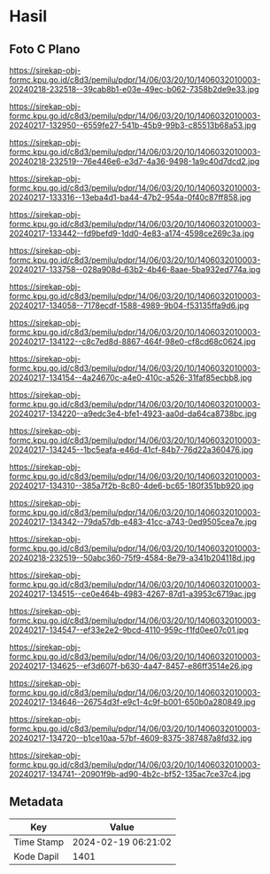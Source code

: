 # Hasil

## Foto C Plano

https://sirekap-obj-formc.kpu.go.id/c8d3/pemilu/pdpr/14/06/03/20/10/1406032010003-20240218-232518--39cab8b1-e03e-49ec-b062-7358b2de9e33.jpg

https://sirekap-obj-formc.kpu.go.id/c8d3/pemilu/pdpr/14/06/03/20/10/1406032010003-20240217-132950--6559fe27-541b-45b9-99b3-c85513b68a53.jpg

https://sirekap-obj-formc.kpu.go.id/c8d3/pemilu/pdpr/14/06/03/20/10/1406032010003-20240218-232519--76e446e6-e3d7-4a36-9498-1a9c40d7dcd2.jpg

https://sirekap-obj-formc.kpu.go.id/c8d3/pemilu/pdpr/14/06/03/20/10/1406032010003-20240217-133316--13eba4d1-ba44-47b2-954a-0f40c87ff858.jpg

https://sirekap-obj-formc.kpu.go.id/c8d3/pemilu/pdpr/14/06/03/20/10/1406032010003-20240217-133442--fd9befd9-1dd0-4e83-a174-4598ce269c3a.jpg

https://sirekap-obj-formc.kpu.go.id/c8d3/pemilu/pdpr/14/06/03/20/10/1406032010003-20240217-133758--028a908d-63b2-4b46-8aae-5ba932ed774a.jpg

https://sirekap-obj-formc.kpu.go.id/c8d3/pemilu/pdpr/14/06/03/20/10/1406032010003-20240217-134058--7178ecdf-1588-4989-9b04-f53135ffa9d6.jpg

https://sirekap-obj-formc.kpu.go.id/c8d3/pemilu/pdpr/14/06/03/20/10/1406032010003-20240217-134122--c8c7ed8d-8867-464f-98e0-cf8cd68c0624.jpg

https://sirekap-obj-formc.kpu.go.id/c8d3/pemilu/pdpr/14/06/03/20/10/1406032010003-20240217-134154--4a24670c-a4e0-410c-a526-31faf85ecbb8.jpg

https://sirekap-obj-formc.kpu.go.id/c8d3/pemilu/pdpr/14/06/03/20/10/1406032010003-20240217-134220--a9edc3e4-bfe1-4923-aa0d-da64ca8738bc.jpg

https://sirekap-obj-formc.kpu.go.id/c8d3/pemilu/pdpr/14/06/03/20/10/1406032010003-20240217-134245--1bc5eafa-e46d-41cf-84b7-76d22a360476.jpg

https://sirekap-obj-formc.kpu.go.id/c8d3/pemilu/pdpr/14/06/03/20/10/1406032010003-20240217-134310--385a7f2b-8c80-4de6-bc65-180f351bb920.jpg

https://sirekap-obj-formc.kpu.go.id/c8d3/pemilu/pdpr/14/06/03/20/10/1406032010003-20240217-134342--79da57db-e483-41cc-a743-0ed9505cea7e.jpg

https://sirekap-obj-formc.kpu.go.id/c8d3/pemilu/pdpr/14/06/03/20/10/1406032010003-20240218-232519--50abc360-75f9-4584-8e79-a341b204118d.jpg

https://sirekap-obj-formc.kpu.go.id/c8d3/pemilu/pdpr/14/06/03/20/10/1406032010003-20240217-134515--ce0e464b-4983-4267-87d1-a3953c6719ac.jpg

https://sirekap-obj-formc.kpu.go.id/c8d3/pemilu/pdpr/14/06/03/20/10/1406032010003-20240217-134547--ef33e2e2-9bcd-4110-959c-f1fd0ee07c01.jpg

https://sirekap-obj-formc.kpu.go.id/c8d3/pemilu/pdpr/14/06/03/20/10/1406032010003-20240217-134625--ef3d607f-b630-4a47-8457-e86ff3514e26.jpg

https://sirekap-obj-formc.kpu.go.id/c8d3/pemilu/pdpr/14/06/03/20/10/1406032010003-20240217-134646--26754d3f-e9c1-4c9f-b001-650b0a280849.jpg

https://sirekap-obj-formc.kpu.go.id/c8d3/pemilu/pdpr/14/06/03/20/10/1406032010003-20240217-134720--b1ce10aa-57bf-4609-8375-387487a8fd32.jpg

https://sirekap-obj-formc.kpu.go.id/c8d3/pemilu/pdpr/14/06/03/20/10/1406032010003-20240217-134741--20901f9b-ad90-4b2c-bf52-135ac7ce37c4.jpg


## Metadata

| Key        | Value               |
| ---------- | ------------------- |
| Time Stamp | 2024-02-19 06:21:02 |
| Kode Dapil | 1401                |



